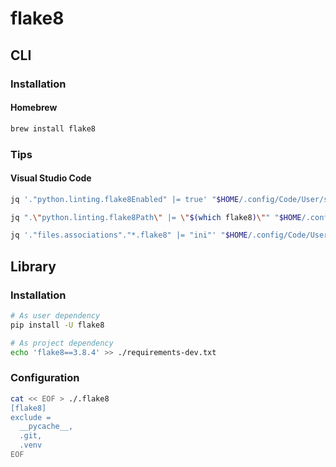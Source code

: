 # flake8

## CLI

### Installation

#### Homebrew

```sh
brew install flake8
```

### Tips

#### Visual Studio Code

```sh
jq '."python.linting.flake8Enabled" |= true' "$HOME/.config/Code/User/settings.json" | sponge "$HOME/.config/Code/User/settings.json"

jq ".\"python.linting.flake8Path\" |= \"$(which flake8)\"" "$HOME/.config/Code/User/settings.json" | sponge "$HOME/.config/Code/User/settings.json"

jq '."files.associations"."*.flake8" |= "ini"' "$HOME/.config/Code/User/settings.json" | sponge "$HOME/.config/Code/User/settings.json"
```

## Library

### Installation

```sh
# As user dependency
pip install -U flake8

# As project dependency
echo 'flake8==3.8.4' >> ./requirements-dev.txt
```

### Configuration

```sh
cat << EOF > ./.flake8
[flake8]
exclude =
  __pycache__,
  .git,
  .venv
EOF
```

<!--
# noqa: EXXX,EXXX
-->
